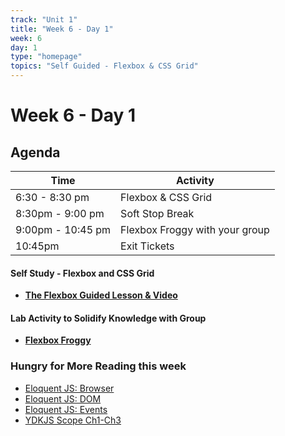 ```yaml
---
track: "Unit 1"
title: "Week 6 - Day 1"
week: 6
day: 1
type: "homepage"
topics: "Self Guided - Flexbox & CSS Grid"
---
```



# Week 6 - Day 1

## Agenda
| Time  | Activity |
| ----- | ------ |
| 6:30 - 8:30 pm | Flexbox & CSS Grid |
| 8:30pm - 9:00 pm | Soft Stop Break |
| 9:00pm - 10:45 pm |  Flexbox Froggy with your group |
| 10:45pm | Exit Tickets |

#### Self Study - Flexbox and CSS Grid
- [**The Flexbox Guided Lesson & Video**](/unit1/week-6/day-1/flex)



#### Lab Activity to Solidify Knowledge with Group 
- [**Flexbox Froggy**](https://flexboxfroggy.com/)


### Hungry for More Reading this week
- [Eloquent JS: Browser](https://eloquentjavascript.net/13_browser.html) 
- [Eloquent JS: DOM](https://eloquentjavascript.net/14_dom.html) 
- [Eloquent JS: Events](https://eloquentjavascript.net/15_event.html)
- [YDKJS Scope Ch1-Ch3](https://github.com/getify/You-Dont-Know-JS/tree/2nd-ed/scope-closures)